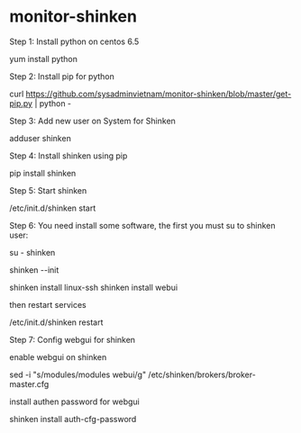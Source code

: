 monitor-shinken
===============
Step 1: Install python on centos 6.5

yum install python

Step 2: Install pip for python

curl https://github.com/sysadminvietnam/monitor-shinken/blob/master/get-pip.py | python -

Step 3: Add new user on System for Shinken

adduser shinken

Step 4: Install shinken using pip

pip install shinken

Step 5: Start shinken

/etc/init.d/shinken start

Step 6: You need install some software, the first you must su to shinken user:

su - shinken

shinken --init


shinken install linux-ssh
shinken install webui

then restart services

/etc/init.d/shinken restart

Step 7: Config webgui for shinken

enable webgui on shinken

sed -i "s/modules/modules          webui/g" /etc/shinken/brokers/broker-master.cfg

install authen password for webgui

shinken install auth-cfg-password



